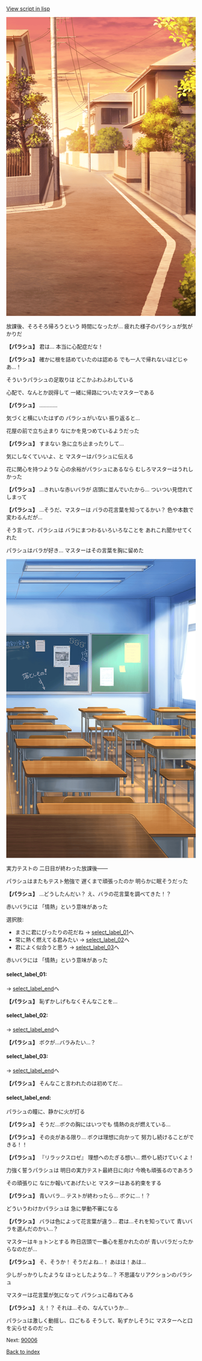 [View script in lisp](../scripts/20048204.txt)

![schoolroad_evening.png](../images/backgrounds/schoolroad_evening.png)

放課後、そろそろ帰ろうという
時間になったが…
疲れた様子のパラシュが気がかりだ

**【パラシュ】**
君は…
本当に心配症だな！

**【パラシュ】**
確かに根を詰めていたのは認める
でも一人で帰れないほどじゃあ…！

そういうパラシュの足取りは
どこかふわふわしている

心配で、なんとか説得して
一緒に帰路についたマスターである

**【パラシュ】**
…………

気づくと横にいたはずの
パラシュがいない
振り返ると…

花屋の前で立ち止まり
なにかを見つめているようだった

**【パラシュ】**
すまない
急に立ち止まったりして…

気にしなくていいよ、と
マスターはパラシュに伝える

花に関心を持つような
心の余裕がパラシュにあるなら
むしろマスターはうれしかった

**【パラシュ】**
…きれいな赤いバラが
店頭に並んでいたから…
ついつい見惚れてしまって

**【パラシュ】**
…そうだ、マスターは
バラの花言葉を知ってるかい？
色や本数で変わるんだが…

そう言って、パラシュは
バラにまつわるいろいろなことを
あれこれ聞かせてくれた

パラシュはバラが好き…
マスターはその言葉を胸に留めた

![classroom02_afternoon.png](../images/backgrounds/classroom02_afternoon.png)

実力テストの
二日目が終わった放課後――

パラシュはまたもテスト勉強で
遅くまで頑張ったのか
明らかに眠そうだった

**【パラシュ】**
…どうしたんだい？
え、バラの花言葉を調べてきた！？

赤いバラには
「情熱」という意味があった

選択肢:
- まさに君にぴったりの花だね → [select_label_01](#select_label_01)へ
- 常に熱く燃えてる君みたい → [select_label_02](#select_label_02)へ
- 君によく似合うと思う → [select_label_03](#select_label_03)へ

赤いバラには
「情熱」という意味があった

#### select_label_01:
 → [select_label_end](#select_label_end)へ

**【パラシュ】**
恥ずかしげもなくそんなことを…

#### select_label_02:
 → [select_label_end](#select_label_end)へ

**【パラシュ】**
ボクが…バラみたい…？

#### select_label_03:
 → [select_label_end](#select_label_end)へ

**【パラシュ】**
そんなこと言われたのは初めてだ…

#### select_label_end:

パラシュの瞳に、静かに火が灯る

**【パラシュ】**
そうだ…ボクの胸にはいつでも
情熱の炎が燃えている…

**【パラシュ】**
その炎がある限り…
ボクは理想に向かって
努力し続けることができる！！

**【パラシュ】**
『リラックスロゼ』
理想へのたぎる想い…
燃やし続けていくよ！

力強く誓うパラシュは
明日の実力テスト最終日に向け
今晩も頑張るのであろう

その頑張りに
なにか報いてあげたいと
マスターはある約束をする

**【パラシュ】**
青いバラ…
テストが終わったら…
ボクに…！？

どういうわけかパラシュは
急に挙動不審になる

**【パラシュ】**
バラは色によって花言葉が違う…
君は…それを知っていて
青いバラを選んだのかい…？

マスターはキョトンとする
昨日店頭で一番心を惹かれたのが
青いバラだったからなのだが…

**【パラシュ】**
そ、そうか！
そうだよね…！
あはは！あは…

少しがっかりしたような
ほっとしたような…？
不思議なリアクションのパラシュ

マスターは花言葉が気になって
パラシュに尋ねてみる

**【パラシュ】**
え！？
それは…その、なんていうか…

パラシュは激しく動揺し、口ごもる
そうして、恥ずかしそうに
マスターへと口を尖らせるのだった


Next: [90006](90006.md)

[Back to index](index.md)
